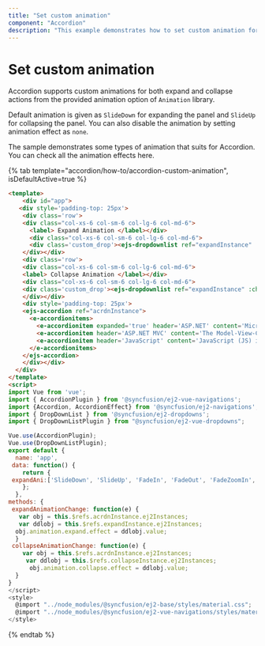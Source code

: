 ```yaml
---
title: "Set custom animation"
component: "Accordion"
description: "This example demonstrates how to set custom animation for expand and collapse actions in the Essential JS 2 Accordion control."
---
```


# Set custom animation

Accordion supports custom animations for both expand and collapse actions from the provided animation option of `Animation` library.

Default animation is given as `SlideDown` for expanding the panel and `SlideUp` for collapsing the panel. You can also disable the animation
by setting animation effect as `none`.

The sample demonstrates some types of animation that suits for Accordion. You can check all the animation effects here.

{% tab template="accordion/how-to/accordion-custom-animation", isDefaultActive=true %}

```html
<template>
    <div id="app">
   <div style='padding-top: 25px'>
    <div class='row'>
    <div class="col-xs-6 col-sm-6 col-lg-6 col-md-6">
      <label> Expand Animation </label></div>
      <div class="col-xs-6 col-sm-6 col-lg-6 col-md-6">
      <div class='custom_drop'><ejs-dropdownlist ref="expandInstance" :change= 'expandAnimationChange' index='0' :dataSource='expandAni' placeholder='Expand Animation'></ejs-dropdownlist></div>
    </div></div>
    <div class='row'>
    <div class="col-xs-6 col-sm-6 col-lg-6 col-md-6">
    <label> Collapse Animation </label></div>
    <div class="col-xs-6 col-sm-6 col-lg-6 col-md-6">
    <div class='custom_drop'><ejs-dropdownlist ref="expandInstance" :change= 'collapseAnimationChange' index='1' :dataSource='expandAni' placeholder='Collapse Animation'></ejs-dropdownlist></div>
    </div></div>
    <div style='padding-top: 25px'>
    <ejs-accordion ref="acrdnInstance">
      <e-accordionitems>
        <e-accordionitem expanded='true' header='ASP.NET' content='Microsoft ASP.NET is a set of technologies in the Microsoft .NET Framework for building Web applications and XML Web services'></e-accordionitem>
        <e-accordionitem header='ASP.NET MVC' content='The Model-View-Controller (MVC) architectural pattern separates an application into three main components: the model, the view, and the controller.'></e-accordionitem>
        <e-accordionitem header='JavaScript' content='JavaScript (JS) is an interpreted computer programming language.It was originally implemented as part of web browsers so that client-side scripts could interact with the user, control the browser, communicate asynchronously, and alter the document content that was displayed.'></e-accordionitem>
      </e-accordionitems>
    </ejs-accordion>
    </div></div>
  </div>
</template>
<script>
import Vue from 'vue';
import { AccordionPlugin } from '@syncfusion/ej2-vue-navigations';
import {Accordion, AccordionEffect} from '@syncfusion/ej2-navigations';
import { DropDownList } from '@syncfusion/ej2-dropdowns';
import { DropDownListPlugin } from "@syncfusion/ej2-vue-dropdowns";

Vue.use(AccordionPlugin);
Vue.use(DropDownListPlugin);
export default {
  name: 'app',
 data: function() {
    return {
 expandAni:['SlideDown', 'SlideUp', 'FadeIn', 'FadeOut', 'FadeZoomIn', 'FadeZoomOut', 'ZoomIn', 'ZoomOut', 'None'];
    };
  },
methods: {
 expandAnimationChange: function(e) {
   var obj = this.$refs.acrdnInstance.ej2Instances;
   var ddlobj = this.$refs.expandInstance.ej2Instances;
  obj.animation.expand.effect = ddlobj.value;
  }
 collapseAnimationChange: function(e) {
    var obj = this.$refs.acrdnInstance.ej2Instances;
     var ddlobj = this.$refs.collapseInstance.ej2Instances;
      obj.animation.collapse.effect = ddlobj.value;
  }
}
</script>
<style>
  @import "../node_modules/@syncfusion/ej2-base/styles/material.css";
  @import "../node_modules/@syncfusion/ej2-vue-navigations/styles/material.css";
</style>
```

{% endtab %}